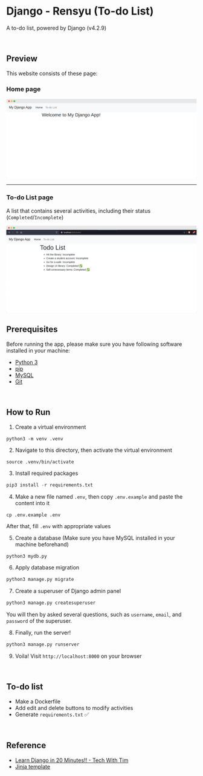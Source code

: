 # Django - Rensyu (To-do List)

A to-do list, powered by Django (v4.2.9)

<br>

## Preview

This website consists of these page:

### Home page

<img src="demo/home-s.png" alt="home page" />

<hr>

### To-do List page

A list that contains several activities, including their status (`Completed`/`Incomplete`)

<img src="demo/todo-list-s.png" alt="to-do list page" />

<br>

## Prerequisites

Before running the app, please make sure you have following software installed in your machine:
- [Python 3](https://www.python.org/downloads/)
- [pip](https://pip.pypa.io/en/stable/installation/)
- [MySQL](https://dev.mysql.com/doc/mysql-installation-excerpt/8.0/en/)
- [Git](https://github.com/git-guides/install-git)

<br>

## How to Run

1. Create a virtual environment

```
python3 -m venv .venv
```

2. Navigate to this directory, then activate the virtual environment

```
source .venv/bin/activate
```

3. Install required packages

```python
pip3 install -r requirements.txt
```

4. Make a new file named `.env`, then copy `.env.example` and paste the content into it

```
cp .env.example .env
```

After that, fill `.env` with appropriate values

5. Create a database (Make sure you have MySQL installed in your machine beforehand)

```python
python3 mydb.py
```

6. Apply database migration

```python
python3 manage.py migrate
```

7. Create a superuser of Django admin panel

```python
python3 manage.py createsuperuser
```

You will then by asked several questions, such as `username`, `email`, and `password` of the superuser.

8. Finally, run the server!

```python
python3 manage.py runserver
```

9. Voila! Visit `http://localhost:8000` on your browser

<br>

## To-do list

- Make a Dockerfile
- Add edit and delete buttons to modify activities
- Generate `requirements.txt` ✅

<br>

## Reference

- [Learn Django in 20 Minutes!! - Tech With Tim](https://www.youtube.com/watch?v=nGIg40xs9e4)
- [Jinja template](https://pastebin.com/AMzZVL12)
